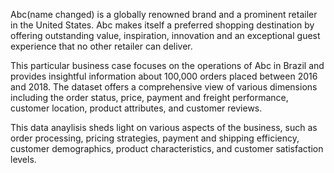 Abc(name changed) is a globally renowned brand and a prominent retailer in the United States. Abc makes itself a preferred shopping destination by offering outstanding value, inspiration, innovation and an exceptional guest experience that no other retailer can deliver.

This particular business case focuses on the operations of Abc in Brazil and provides insightful information about 100,000 orders placed between 2016 and 2018. The dataset offers a comprehensive view of various dimensions including the order status, price, payment and freight performance, customer location, product attributes, and customer reviews.

This data anaylisis sheds light on various aspects of the business, such as order processing, pricing strategies, payment and shipping efficiency, customer demographics, product characteristics, and customer satisfaction levels.
